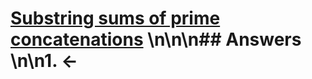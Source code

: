 # [Substring sums of prime concatenations](https://projecteuler.net/problem=603) \n\n\n## Answers \n\n1. &larr;
